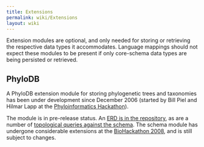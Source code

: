 ```yaml
---
title: Extensions
permalink: wiki/Extensions
layout: wiki
---
```


Extension modules are optional, and only needed for storing or
retrieving the respective data types it accommodates. Language mappings
should not expect these modules to be present if only core-schema data
types are being persisted or retrieved.

PhyloDB
-------

A PhyloDB extension module for storing phylogenetic trees and taxonomies
has been under development since December 2006 (started by Bill Piel and
Hilmar Lapp at the [Phyloinformatics
Hackathon](http://hackathon.nescent.org/Phylohackathon_1)).

The module is in pre-release status. An [ERD is in the
repository](http://code.open-bio.org/svnweb/index.cgi/biosql/checkout/biosql-schema/trunk/doc/biosql-phylodb.pdf),
as are a number of [topological queries against the
schema](http://code.open-bio.org/svnweb/index.cgi/biosql/view/biosql-schema/trunk/sql/phylodb-topo-queries.sql).
The schema module has undergone considerable extensions at the
[BioHackathon 2008](http://hackathon.dbcls.jp), and is still subject to
changes.
